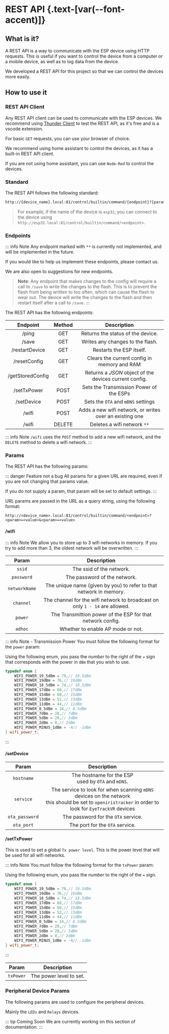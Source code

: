 # REST API {.text-[var(--font-accent)]}

## What is it?

A REST API is a way to communicate with the ESP device using HTTP requests. This is useful if you want to control the device from a computer or a mobile device, as well as to log data from the device.

We developed a REST API for this project so that we can control the devices more easily.

## How to use it

### REST API Client

Any REST API client can be used to communicate with the ESP devices. We recommend using [Thunder Client](https://www.thunderclient.com/) to test the REST API, as it's free and is a vscode extension.

For basic `GET` requests, you can use your browser of choice.

We recommend using home assistant to control the devices, as it has a built-in REST API client.

If you are not using home assistant, you can use `Node-Red` to control the devices.

### Standard

The REST API follows the following standard:

```txt
http://{device_name}.local:81/control/builtin/command/{endpoint}?{param}={value}&{param}={value}
```

> For example, if the name of the device is `esp32`, you can connect to the device using `http://esp32.local:81/control/builtin/command/<endpoint>`.

### Endpoints

::: info Note
Any endpoint marked with `**` is currently not implemented, and will be implemented in the future.

If you would like to help us implement these endpoints, please contact us.

We are also open to suggestions for new endpoints.

> **Note**: Any endpoint that makes changes to the config will require a call to `/save` to write the changes to the flash.
> This is to prevent the flash from being written to too often, which can cause the flash to wear out.
> The device will write the changes to the flash and then restart itself after a call to `/save`.
:::

The REST API has the following endpoints:

| Endpoint | Method | Description |
| :------: | :----: | :---------: |
| /ping | GET | Returns the status of the device. |
| /save | GET | Writes any changes to the flash. |
| /restartDevice | GET | Restarts the ESP itself. |
| /resetConfig | GET | Clears the current config in memory and RAM |
| /getStoredConfig | GET | Returns a _JSON_ object of the devices current config. |
| /setTxPower | POST | Sets the Transmission Power of the ESPs |
| /setDevice | POST | Sets the `OTA` and `mDNS` settings |
| /wifi | POST | Adds a new wifi network, or writes over an existing one |
| /wifi | DELETE | Deletes a wifi network `**` |

::: info Note
`/wifi` uses the `POST` method to add a new wifi network, and the `DELETE` method to delete a wifi network.
:::

### Params

The REST API has the following params:

::: danger Feature not a bug
All params for a given URL are required, even if you are not changing that params value.

If you do not supply a param, that param will be set to default settings.
:::

URL params are passed in the URL as a query string, using the following format:

`http://<device_name>.local:81/control/builtin/command/<endpoint>?<param>=<value>&<param>=<value>`

#### /wifi

::: info Note
We allow you to store up to 3 wifi networks in memory. If you try to add more than 3, the oldest network will be overwritten.
:::

| Param | Description |
| :---: | :---------: |
| `ssid` | The ssid of the network. |
| `password` | The password of the network. |
| `networkName` | The unique name (given by you) to refer to that network in memory. |
| `channel` | The channel for the wifi network to broadcast on <br /> only `1 - 14` are allowed. |
| `power` | The Transmittion power of the ESP for that network config. |
| `adhoc` | Whether to enable AP mode or not. |

::: info Note - Transmission Power
You must follow the following format for the `power` param:

Using the following enum, you pass the _number_ to the right of the `=` sign that corresponds with the power in `dBm` that you wish to use.

```cpp
typedef enum {
    WIFI_POWER_19_5dBm = 78,// 19.5dBm
    WIFI_POWER_19dBm = 76,// 19dBm
    WIFI_POWER_18_5dBm = 74,// 18.5dBm
    WIFI_POWER_17dBm = 68,// 17dBm
    WIFI_POWER_15dBm = 60,// 15dBm
    WIFI_POWER_13dBm = 52,// 13dBm
    WIFI_POWER_11dBm = 44,// 11dBm
    WIFI_POWER_8_5dBm = 34,// 8.5dBm
    WIFI_POWER_7dBm = 28,// 7dBm
    WIFI_POWER_5dBm = 20,// 5dBm
    WIFI_POWER_2dBm = 8,// 2dBm
    WIFI_POWER_MINUS_1dBm = -4// -1dBm
} wifi_power_t;
```

:::

#### /setDevice

| Param | Description |
| :---: | :---------: |
| `hostname` | The hostname for the ESP <br /> used by `OTA` and `mDNS`. |
| `service` | The service to look for when scanning `mDNS` devices on the network <br /> this should be set to `openiristracker` in order to look for `EyeTrackVR` devices  |
| `ota_password` | The password for the `OTA` service. |
| `ota_port` | The port for the `OTA` service. |

#### /setTxPower

This is used to set a global `Tx power level`. This is the power level that will be used for all wifi networks.

::: info Note
You must follow the following format for the `txPower` param:

Using the following enum, you pass the _number_ to the right of the `=` sign.

```cpp
typedef enum {
    WIFI_POWER_19_5dBm = 78,// 19.5dBm
    WIFI_POWER_19dBm = 76,// 19dBm
    WIFI_POWER_18_5dBm = 74,// 18.5dBm
    WIFI_POWER_17dBm = 68,// 17dBm
    WIFI_POWER_15dBm = 60,// 15dBm
    WIFI_POWER_13dBm = 52,// 13dBm
    WIFI_POWER_11dBm = 44,// 11dBm
    WIFI_POWER_8_5dBm = 34,// 8.5dBm
    WIFI_POWER_7dBm = 28,// 7dBm
    WIFI_POWER_5dBm = 20,// 5dBm
    WIFI_POWER_2dBm = 8,// 2dBm
    WIFI_POWER_MINUS_1dBm = -4// -1dBm
} wifi_power_t;
```

:::

| Param | Description |
| :---: | :---------: |
| `txPower` | The power level to set. |

### Peripheral Device Params

The following params are used to configure the peripheral devices.

Mainly the `LEDs` and `Relays` devices.

::: tip Coming Soon
We are currently working on this section of documentation.
:::
